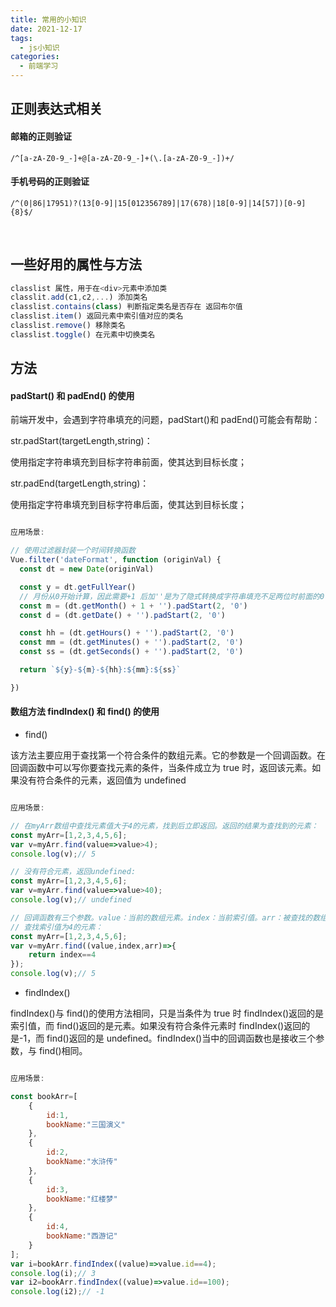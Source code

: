 ```yaml
---
title: 常用的小知识
date: 2021-12-17
tags:
  - js小知识
categories:
  - 前端学习
---
```


## 正则表达式相关

#### 邮箱的正则验证

`/^[a-zA-Z0-9_-]+@[a-zA-Z0-9_-]+(\.[a-zA-Z0-9_-])+/`

#### 手机号码的正则验证

`/^(0|86|17951)?(13[0-9]|15[012356789]|17(678)|18[0-9]|14[57])[0-9]{8}$/`

<br />

## 一些好用的属性与方法

```JavaScript
classlist 属性，用于在<div>元素中添加类
classlit.add(c1,c2,...) 添加类名
classlist.contains(class) 判断指定类名是否存在 返回布尔值
classlist.item() 返回元素中索引值对应的类名
classlist.remove() 移除类名
classlist.toggle() 在元素中切换类名
```

## 方法

#### padStart() 和 padEnd() 的使用

前端开发中，会遇到字符串填充的问题，padStart()和 padEnd()可能会有帮助：

str.padStart(targetLength,string)：

使用指定字符串填充到目标字符串前面，使其达到目标长度；

str.padEnd(targetLength,string)：

使用指定字符串填充到目标字符串后面，使其达到目标长度；

```JavaScript

应用场景:

// 使用过滤器封装一个时间转换函数
Vue.filter('dateFormat', function (originVal) {
  const dt = new Date(originVal)

  const y = dt.getFullYear()
  // 月份从0开始计算，因此需要+1 后加''是为了隐式转换成字符串填充不足两位时前面的0
  const m = (dt.getMonth() + 1 + '').padStart(2, '0')
  const d = (dt.getDate() + '').padStart(2, '0')

  const hh = (dt.getHours() + '').padStart(2, '0')
  const mm = (dt.getMinutes() + '').padStart(2, '0')
  const ss = (dt.getSeconds() + '').padStart(2, '0')

  return `${y}-${m}-${hh}:${mm}:${ss}`

})
```

#### 数组方法 findIndex() 和 find() 的使用

- find()

该方法主要应用于查找第一个符合条件的数组元素。它的参数是一个回调函数。在回调函数中可以写你要查找元素的条件，当条件成立为 true 时，返回该元素。如果没有符合条件的元素，返回值为 undefined

```JavaScript

应用场景:

// 在myArr数组中查找元素值大于4的元素，找到后立即返回。返回的结果为查找到的元素：
const myArr=[1,2,3,4,5,6];
var v=myArr.find(value=>value>4);
console.log(v);// 5

// 没有符合元素，返回undefined:
const myArr=[1,2,3,4,5,6];
var v=myArr.find(value=>value>40);
console.log(v);// undefined

// 回调函数有三个参数。value：当前的数组元素。index：当前索引值。arr：被查找的数组。
// 查找索引值为4的元素：
const myArr=[1,2,3,4,5,6];
var v=myArr.find((value,index,arr)=>{
    return index==4
});
console.log(v);// 5
```

- findIndex()

findIndex()与 find()的使用方法相同，只是当条件为 true 时 findIndex()返回的是索引值，而 find()返回的是元素。如果没有符合条件元素时 findIndex()返回的是-1，而 find()返回的是 undefined。findIndex()当中的回调函数也是接收三个参数，与 find()相同。

```JavaScript

应用场景:

const bookArr=[
    {
        id:1,
        bookName:"三国演义"
    },
    {
        id:2,
        bookName:"水浒传"
    },
    {
        id:3,
        bookName:"红楼梦"
    },
    {
        id:4,
        bookName:"西游记"
    }
];
var i=bookArr.findIndex((value)=>value.id==4);
console.log(i);// 3
var i2=bookArr.findIndex((value)=>value.id==100);
console.log(i2);// -1
```
